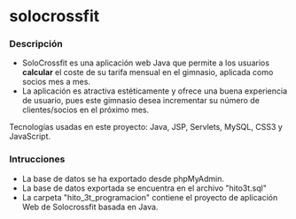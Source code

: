 # solocrossfit

### Descripción

- SoloCrossfit es una aplicación web Java que permite a los usuarios **calcular** el coste de su tarifa mensual en el gimnasio, aplicada como socios mes a mes.
- La aplicación es atractiva estéticamente y ofrece una buena experiencia de usuario, pues este gimnasio desea incrementar su número de clientes/socios en el próximo mes.

Tecnologías usadas en este proyecto: Java, JSP, Servlets, MySQL, CSS3 y JavaScript.

### Intrucciones

- La base de datos se ha exportado desde phpMyAdmin.
- La base de datos exportada se encuentra en el archivo "hito3t.sql"
- La carpeta "hito_3t_programacion" contiene el proyecto de aplicación Web de Solocrossfit basada en Java.
